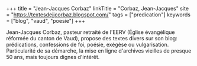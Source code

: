 +++
title = "Jean-Jacques Corbaz"
linkTitle = "Corbaz, Jean-Jacques"
site = "https://textesdejjcorbaz.blogspot.com/"
tags = ["predication"]
keywords = ["blog", "vaud", "poesie"]
+++

Jean-Jacques Corbaz, pasteur retraité de l'EERV (Église évangélique réformée du canton de Vaud), propose des textes divers sur son blog: prédications, confessions de foi, poésie, exégèse ou vulgarisation. Particularité de sa démarche, la mise en ligne d'archives vieilles de presque 50 ans, mais toujours dignes d'intérêt.

